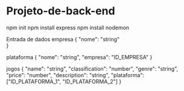 # Projeto-de-back-end

npm init
npm install express
npm install nodemon

Entrada de dados
empresa
{
	"nome": "string"	
}

plataforma
{
	"nome": "string",
	"empresa": "ID_EMPRESA"
}

jogos
{
  "name": "string",
  "classification": "number",
  "genre": "string",
  "price": "number",
  "description": "string",
  "plataforma": ["ID_PLATAFORMA_1", "ID_PLATAFORMA_2"]
}
